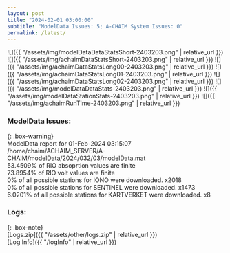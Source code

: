```yaml
---
layout: post
title: "2024-02-01 03:00:00"
subtitle: "ModelData Issues: 5; A-CHAIM System Issues: 0"
permalink: /latest/
---
```


![]({{ "/assets/img/modelDataDataStatsShort-2403203.png" | relative_url }})
![]({{ "/assets/img/achaimDataStatsShort-2403203.png" | relative_url }})
![]({{ "/assets/img/achaimDataStatsLong00-2403203.png" | relative_url }})
![]({{ "/assets/img/achaimDataStatsLong01-2403203.png" | relative_url }})
![]({{ "/assets/img/achaimDataStatsLong02-2403203.png" | relative_url }})
![]({{ "/assets/img/modelDataDataStats-2403203.png" | relative_url }})
![]({{ "/assets/img/modelDataStationStats-2403203.png" | relative_url }})
![]({{ "/assets/img/achaimRunTime-2403203.png" | relative_url }})


### ModelData Issues:  
  
{: .box-warning}  
 ModelData report for 01-Feb-2024 03:15:07   
 /home/chaim/ACHAIM_SERVER/A-CHAIM/modelData/2024/032/03/modelData.mat   
 53.4509% of RIO absoprtion values are finite   
 73.8954% of RIO volt values are finite   
 0% of all possible stations for IONO were downloaded. x2018   
 0% of all possible stations for SENTINEL were downloaded. x1473   
 6.0201% of all possible stations for KARTVERKET were downloaded. x8   
  


### Logs:  
  
{: .box-note}  
[Logs.zip]({{ "/assets/other/logs.zip" | relative_url }})  
[Log Info]({{ "/logInfo" | relative_url }})  
